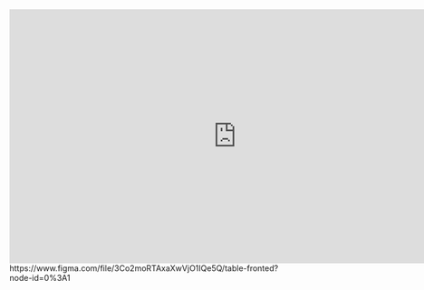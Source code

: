 <iframe style="border: none;" width="800" height="450" src="https://www.figma.com/embed?embed_host=share&url=https%3A%2F%2Fwww.figma.com%2Ffile%2F3Co2moRTAxaXwVjO1IQe5Q%2Ftable-fronted%3Fnode-id%3D0%253A1" allowfullscreen></iframe>
https://www.figma.com/file/3Co2moRTAxaXwVjO1IQe5Q/table-fronted?node-id=0%3A1
